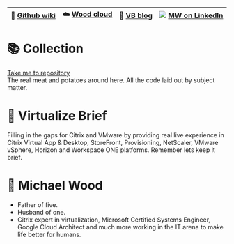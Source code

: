 |:newspaper: [Github wiki](https://github.com/virtualizebrief/home/wiki)|:cloud: [Wood cloud](https://marketplace.woodcloud.one/)|:ledger: [VB blog](https://virtualizebrief.woodcloud.one/)|![](https://i.stack.imgur.com/gVE0j.png) [MW on LinkedIn](https://www.linkedin.com/in/michaelcharleswood/)|
|---|---|---|---|

 # :books: Collection
[Take me to repository](https://github.com/virtualizebrief/collection) <br>
The real meat and potatoes around here. All the code laid out by subject matter.

# :briefcase: Virtualize Brief
Filling in the gaps for Citrix and VMware by providing real live experience in Citrix Virtual App & Desktop, StoreFront, Provisioning, NetScaler, VMware vSphere, Horizon and Workspace ONE platforms. Remember lets keep it brief.

# :walking: Michael Wood
- Father of five.
- Husband of one.
- Citrix expert in virtualization, Microsoft Certified Systems Engineer, Google Cloud Architect and much more working in the IT arena to make life better for humans.
